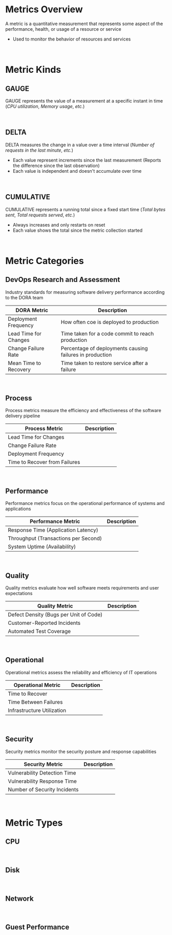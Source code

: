 # Metrics Overview

A metric is a quantitative measurement that represents some aspect of the performance, health, or usage of a resource or service

* Used to monitor the behavior of resources and services

<br>

# Metric Kinds

## GAUGE

GAUGE represents the value of a measurement at a specific instant in time (*CPU utilization*, *Memory usage*, *etc.*)

<br>

## DELTA

DELTA measures the change in a value over a time interval (*Number of requests in the last minute*, *etc.*)

* Each value represent increments since the last measurement (Reports the difference since the last observation)
* Each value is independent and doesn't accumulate over time

<br>

## CUMULATIVE

CUMULATIVE represents a running total since a fixed start time (*Total bytes sent*, *Total requests served*, *etc.*)

* Always increases and only restarts on reset 
* Each value shows the total since the metric collection started

<br>

# Metric Categories

## DevOps Research and Assessment

Industry standards for measuring software delivery performance according to the DORA team

| DORA Metric | Description |
| --- | --- |
| Deployment Frequency | How often coe is deployed to production |
| Lead Time for Changes | Time taken for a code commit to reach production | 
| Change Failure Rate | Percentage of deployments causing failures in production |
| Mean Time to Recovery | Time taken to restore service after a failure |

<br>

## Process

Process metrics measure the efficiency and effectiveness of the software delivery pipeline

| Process Metric | Description |
| --- | --- |
| Lead Time for Changes | |
| Change Failure Rate | |
| Deployment Frequency | |
| Time to Recover from Failures | |

<br>

## Performance

Performance metrics focus on the operational performance of systems and applications

| Performance Metric | Description |
| --- | --- |
| Response Time (Application Latency) | |
| Throughput (Transactions per Second) | |
| System Uptime (Availability) | |

<br>

## Quality

Quality metrics evaluate how well software meets requirements and user expectations

| Quality Metric | Description |
| --- | --- |
| Defect Density (Bugs per Unit of Code) | |
| Customer-Reported Incidents | |
| Automated Test Coverage | |

<br>

## Operational

Operational metrics assess the reliability and efficiency of IT operations

| Operational Metric | Description |
| --- | --- |
| Time to Recover | |
| Time Between Failures | |
| Infrastructure Utilization | |

<br>

## Security

Security metrics monitor the security posture and response capabilities

| Security Metric | Description |
| --- | --- |
| Vulnerability Detection Time | |
| Vulnerability Response Time | |
| Number of Security Incidents | |

<br>

# Metric Types

## CPU

<br>

## Disk

<br>

## Network

<br>

## Guest Performance
